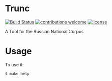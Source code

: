 # Trunc

[![Build Status](https://travis-ci.org/menzenski/trunc.svg?branch=develop)](https://travis-ci.org/menzenski/trunc) [![contributions welcome](https://img.shields.io/badge/contributions-welcome-brightgreen.svg?style=flat)](https://github.com/menzenski/trunc/issues) [![license](https://img.shields.io/github/license/menzenski/trunc.svg?style=flat)]()

A Tool for the Russian National Corpus

# Usage

To use it:

    $ make help

